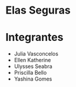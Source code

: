 # Elas Seguras

# Integrantes
- Julia Vasconcelos
- Ellen Katherine
- Ulysses Seabra
- Priscilla Bello
- Yashina Gomes
